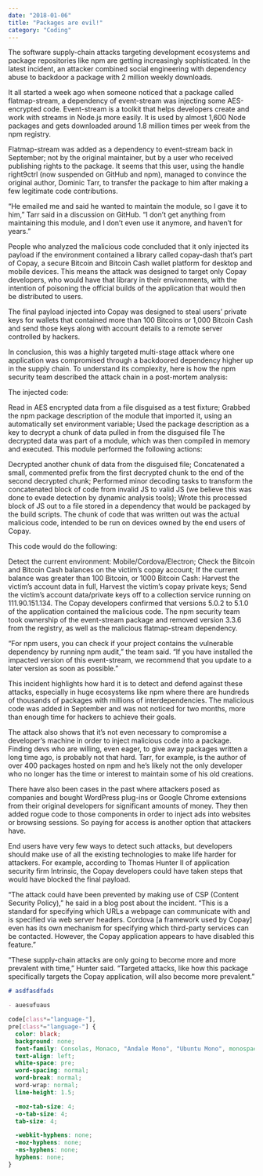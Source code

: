 ```yaml
---
date: "2018-01-06"
title: "Packages are evil!"
category: "Coding"
---
```


The software supply-chain attacks targeting development ecosystems and package repositories like npm are getting increasingly sophisticated. In the latest incident, an attacker combined social engineering with dependency abuse to backdoor a package with 2 million weekly downloads.

It all started a week ago when someone noticed that a package called flatmap-stream, a dependency of event-stream was injecting some AES-encrypted code. Event-stream is a toolkit that helps developers create and work with streams in Node.js more easily. It is used by almost 1,600 Node packages and gets downloaded around 1.8 million times per week from the npm registry.

Flatmap-stream was added as a dependency to event-stream back in September; not by the original maintainer, but by a user who received publishing rights to the package. It seems that this user, using the handle right9ctrl (now suspended on GitHub and npm), managed to convince the original author, Dominic Tarr, to transfer the package to him after making a few legitimate code contributions.

“He emailed me and said he wanted to maintain the module, so I gave it to him,” Tarr said in a discussion on GitHub. “I don’t get anything from maintaining this module, and I don’t even use it anymore, and haven’t for years.”

People who analyzed the malicious code concluded that it only injected its payload if the environment contained a library called copay-dash that’s part of Copay, a secure Bitcoin and Bitcoin Cash wallet platform for desktop and mobile devices. This means the attack was designed to target only Copay developers, who would have that library in their environments, with the intention of poisoning the official builds of the application that would then be distributed to users.

The final payload injected into Copay was designed to steal users’ private keys for wallets that contained more than 100 Bitcoins or 1,000 Bitcoin Cash and send those keys along with account details to a remote server controlled by hackers.

In conclusion, this was a highly targeted multi-stage attack where one application was compromised through a backdoored dependency higher up in the supply chain. To understand its complexity, here is how the npm security team described the attack chain in a post-mortem analysis:

The injected code:

Read in AES encrypted data from a file disguised as a test fixture;
Grabbed the npm package description of the module that imported it, using an automatically set environment variable;
Used the package description as a key to decrypt a chunk of data pulled in from the disguised file
The decrypted data was part of a module, which was then compiled in memory and executed.
This module performed the following actions:

Decrypted another chunk of data from the disguised file;
Concatenated a small, commented prefix from the first decrypted chunk to the end of the second decrypted chunk;
Performed minor decoding tasks to transform the concatenated block of code from invalid JS to valid JS (we believe this was done to evade detection by dynamic analysis tools);
Wrote this processed block of JS out to a file stored in a dependency that would be packaged by the build scripts.
The chunk of code that was written out was the actual malicious code, intended to be run on devices owned by the end users of Copay.

This code would do the following:

Detect the current environment: Mobile/Cordova/Electron;
Check the Bitcoin and Bitcoin Cash balances on the victim’s copay account;
If the current balance was greater than 100 Bitcoin, or 1000 Bitcoin Cash: Harvest the victim’s account data in full, Harvest the victim’s copay private keys;
Send the victim’s account data/private keys off to a collection service running on 111.90.151.134.
The Copay developers confirmed that versions 5.0.2 to 5.1.0 of the application contained the malicious code. The npm security team took ownership of the event-stream package and removed version 3.3.6 from the registry, as well as the malicious flatmap-stream dependency.

“For npm users, you can check if your project contains the vulnerable dependency by running npm audit,” the team said. “If you have installed the impacted version of this event-stream, we recommend that you update to a later version as soon as possible.”

This incident highlights how hard it is to detect and defend against these attacks, especially in huge ecosystems like npm where there are hundreds of thousands of packages with millions of interdependencies. The malicious code was added in September and was not noticed for two months, more than enough time for hackers to achieve their goals.

The attack also shows that it’s not even necessary to compromise a developer’s machine in order to inject malicious code into a package. Finding devs who are willing, even eager, to give away packages written a long time ago, is probably not that hard. Tarr, for example, is the author of over 400 packages hosted on npm and he’s likely not the only developer who no longer has the time or interest to maintain some of his old creations.

There have also been cases in the past where attackers posed as companies and bought WordPress plug-ins or Google Chrome extensions from their original developers for significant amounts of money. They then added rogue code to those components in order to inject ads into websites or browsing sessions. So paying for access is another option that attackers have.

End users have very few ways to detect such attacks, but developers should make use of all the existing technologies to make life harder for attackers. For example, according to Thomas Hunter II of application security firm Intrinsic, the Copay developers could have taken steps that would have blocked the final payload.

“The attack could have been prevented by making use of CSP (Content Security Policy),” he said in a blog post about the incident. “This is a standard for specifying which URLs a webpage can communicate with and is specified via web server headers. Cordova [a framework used by Copay] even has its own mechanism for specifying which third-party services can be contacted. However, the Copay application appears to have disabled this feature.”

“These supply-chain attacks are only going to become more and more prevalent with time,” Hunter said. “Targeted attacks, like how this package specifically targets the Copay application, will also become more prevalent.”

```md
# asdfasdfads

- auesufuaus
```

```css
code[class*="language-"],
pre[class*="language-"] {
  color: black;
  background: none;
  font-family: Consolas, Monaco, "Andale Mono", "Ubuntu Mono", monospace;
  text-align: left;
  white-space: pre;
  word-spacing: normal;
  word-break: normal;
  word-wrap: normal;
  line-height: 1.5;

  -moz-tab-size: 4;
  -o-tab-size: 4;
  tab-size: 4;

  -webkit-hyphens: none;
  -moz-hyphens: none;
  -ms-hyphens: none;
  hyphens: none;
}
```
